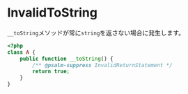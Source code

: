 # InvalidToString
`__toString`メソッドが常に`string`を返さない場合に発生します。

```php
<?php
class A {
    public function __toString() {
        /** @psalm-suppress InvalidReturnStatement */
        return true;
    }
}
```
